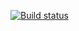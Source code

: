 [![Build status](https://ci.appveyor.com/api/projects/status/t3buxblxw54ankiu?svg=true)](https://ci.appveyor.com/project/MihailOkatev/ajs-8-3)
